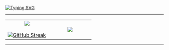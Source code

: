 <a href="https://github.com/Alejandro1Mendoza"><img src="https://readme-typing-svg.demolab.com?font=Fira+Code&pause=1000&color=FFC4C4&center=true&vCenter=true&multiline=true&width=435&height=59&lines=%F0%9F%8D%82%C2%A1Mucho+gusto!%F0%9F%8D%82;%F0%9F%8C%BA%F0%9F%8C%BB%F0%9F%8C%BC%F0%9F%8C%B7%F0%9F%8C%B1%F0%9F%8C%B7%F0%9F%8C%BC%F0%9F%8C%BB%F0%9F%8C%BA" alt="Typing SVG" /></a>

----

<!--- stats & Trophy (start) -->
<p align="center">
  <!--- stats (start) -->
<table align="center">
<tr border="none">
<td width="50%" align="center">
  
  <img href="https://github.com/Alejandro1Mendoza" align="center" src="https://github-readme-stats.vercel.app/api?username=Alejandro1Mendoza&theme=calm&show_icons=true&hide_border=true&count_private=true&locale=es" />
  <br></br>
  <a href="https://github.com/Alejandro1Mendoza"><img src="https://git-hub-streak-stats.vercel.app?user=Alejandro1Mendoza&theme=calm&hide_border=true&locale=es&card_width=496" alt="GitHub Streak" /></a>
</td>

<td width="50%" align="center">

  <img  align="center"  src="https://github-readme-stats.vercel.app/api/top-langs/?username=Alejandro1Mendoza&theme=calm&show_icons=true&hide_border=true&layout=compact&locale=es"/>
  
  </td>
</tr>
</table>

----
